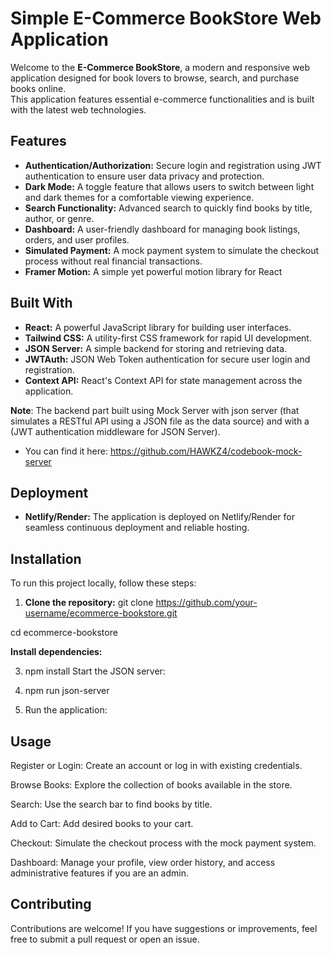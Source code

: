 # Simple E-Commerce BookStore Web Application

Welcome to the **E-Commerce BookStore**, a modern and responsive web application designed for book lovers to browse, search, and purchase books online.<br>
This application features essential e-commerce functionalities and is built with the latest web technologies.

## Features

- **Authentication/Authorization:** Secure login and registration using JWT authentication to ensure user data privacy and protection.
- **Dark Mode:** A toggle feature that allows users to switch between light and dark themes for a comfortable viewing experience.
- **Search Functionality:** Advanced search to quickly find books by title, author, or genre.
- **Dashboard:** A user-friendly dashboard for managing book listings, orders, and user profiles.
- **Simulated Payment:** A mock payment system to simulate the checkout process without real financial transactions.
- **Framer Motion:**  A simple yet powerful motion library for React

## Built With

- **React:** A powerful JavaScript library for building user interfaces.
- **Tailwind CSS:** A utility-first CSS framework for rapid UI development.
- **JSON Server:** A simple backend for storing and retrieving data.
- **JWTAuth:** JSON Web Token authentication for secure user login and registration.
- **Context API:** React's Context API for state management across the application.

**Note**: The backend part built using Mock Server with json server (that simulates a RESTful API using a JSON file as the data source) and with a (JWT authentication middleware for JSON Server).<br>
- You can find it here: https://github.com/HAWKZ4/codebook-mock-server

## Deployment

- **Netlify/Render:** The application is deployed on Netlify/Render for seamless continuous deployment and reliable hosting.

## Installation

To run this project locally, follow these steps:

1. **Clone the repository:**
git clone https://github.com/your-username/ecommerce-bookstore.git

cd ecommerce-bookstore
   
**Install dependencies:**

3. npm install
Start the JSON server:

4. npm run json-server

5. Run the application:

## Usage
Register or Login: Create an account or log in with existing credentials.

Browse Books: Explore the collection of books available in the store.

Search: Use the search bar to find books by title.

Add to Cart: Add desired books to your cart.

Checkout: Simulate the checkout process with the mock payment system.

Dashboard: Manage your profile, view order history, and access administrative features if you are an admin.


## Contributing
Contributions are welcome! If you have suggestions or improvements, feel free to submit a pull request or open an issue.
